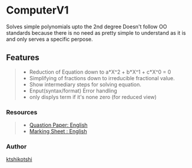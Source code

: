 # ComputerV1 # 
Solves simple polynomials upto the 2nd degree
Doesn't follow OO standards because there is no need as pretty simple to understand as it is and only serves a specific perpose.

## Features ##
> * Reduction of Equation down to a\*X^2 + b\*X^1 + c\*X^0 = 0
> * Simplifying of fractions down to irreducible fractional value.
> * Show intermediary steps for solving equation.
> * Enput(syntax/format) Error handling
> * only displys term if it's none zero (for reduced view)
### Resources ###
> * [Quastion Paper: English](https://github.com/ktshikotshi/ComputerV1/blob/master/Resources/computorv1.en.pdf)
> * [Marking Sheet : English](https://github.com/ktshikotshi/ComputerV1/blob/master/Resources/ComputerV1-marking%20sheet.pdf)
### Author ###
[ktshikotshi](https://github.com/ktshikotshi)
